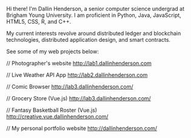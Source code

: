 Hi there! I'm Dallin Henderson, a senior computer science undergrad at Brigham Young University. I am proficient in Python, Java, JavaScript, HTML5, CSS, R, and C++. 

My current interests revolve around distributed ledger and blockchain technologies, distributed application design, and smart contracts.


See some of my web projects below:

// Photographer's website
http://lab1.dallinhenderson.com

// Live Weather API App
http://lab2.dallinhenderson.com

// Comic Browser
http://lab3.dallinhenderson.com/

// Grocery Store (Vue.js)
http://lab3.dallinhenderson.com/

// Fantasy Basketball Roster (Vue.js)
http://creative.vue.dallinhenderson.com/

// My personal portfolio website
http://dallinhenderson.com/
